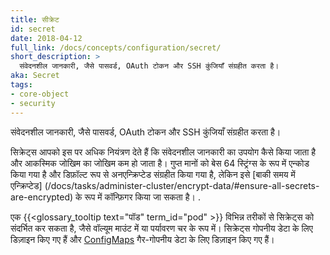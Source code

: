 ```yaml
---
title: सीक्रेट
id: secret
date: 2018-04-12
full_link: /docs/concepts/configuration/secret/
short_description: >
  संवेदनशील जानकारी, जैसे पासवर्ड, OAuth टोकन और SSH कुंजियाँ संग्रहीत करता है।
aka: Secret
tags:
- core-object
- security
---
```

 संवेदनशील जानकारी, जैसे पासवर्ड, OAuth टोकन और SSH कुंजियाँ संग्रहीत करता है।

<!--more-->

सिक्रेट्स आपको इस पर अधिक नियंत्रण देते हैं कि संवेदनशील जानकारी का उपयोग कैसे किया जाता है और आकस्मिक जोखिम का जोखिम कम हो जाता है। गुप्त मानों को बेस 64 स्ट्रिंग्स के रूप में एन्कोड किया गया है और डिफ़ॉल्ट रूप से अनएन्क्रिप्टेड संग्रहीत किया गया है, लेकिन इसे [बाकी समय में एन्क्रिप्टेड] (/docs/tasks/administer-cluster/encrypt-data/#ensure-all-secrets-are-encrypted) के रूप में कॉन्फ़िगर किया जा सकता है। .

एक {{<glossary_tooltip text="पॉड" term_id="pod" >}} विभिन्न तरीकों से सिक्रेट्स को संदर्भित कर सकता है, जैसे वॉल्यूम माउंट में या पर्यावरण चर के रूप में। सिक्रेट्स गोपनीय डेटा के लिए डिज़ाइन किए गए हैं और [ConfigMaps](/docs/tasks/configure-pod-container/configure-pod-configmap/) गैर-गोपनीय डेटा के लिए डिज़ाइन किए गए हैं।